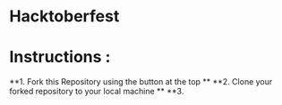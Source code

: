 # Hacktoberfest

# Instructions :

  **1. Fork this Repository using the button at the top **
  **2. Clone your forked repository to your local machine **
  **3.
